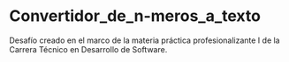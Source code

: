 # Convertidor_de_n-meros_a_texto
Desafío creado en el marco de la materia práctica profesionalizante I de la Carrera Técnico en Desarrollo de Software. 
